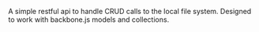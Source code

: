 A simple restful api to handle CRUD calls to the local file system. Designed to work with backbone.js models and collections.